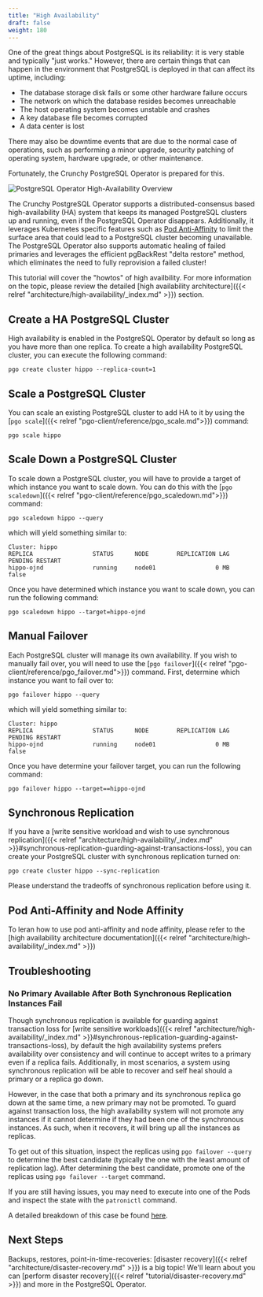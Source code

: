 ```yaml
---
title: "High Availability"
draft: false
weight: 180
---
```


One of the great things about PostgreSQL is its reliability: it is very stable and typically "just works." However, there are certain things that can happen in the environment that PostgreSQL is deployed in that can affect its uptime, including:

- The database storage disk fails or some other hardware failure occurs
- The network on which the database resides becomes unreachable
- The host operating system becomes unstable and crashes
- A key database file becomes corrupted
- A data center is lost

There may also be downtime events that are due to the normal case of operations, such as performing a minor upgrade, security patching of operating system, hardware upgrade, or other maintenance.

Fortunately, the Crunchy PostgreSQL Operator is prepared for this.

![PostgreSQL Operator High-Availability Overview](/images/postgresql-ha-overview.png)

The Crunchy PostgreSQL Operator supports a distributed-consensus based high-availability (HA) system that keeps its managed PostgreSQL clusters up and running, even if the PostgreSQL Operator disappears. Additionally, it leverages Kubernetes specific features such as [Pod Anti-Affinity](#how-the-crunchy-postgresql-operator-uses-pod-anti-affinity) to limit the surface area that could lead to a PostgreSQL cluster becoming unavailable. The PostgreSQL Operator also supports automatic healing of failed primaries and leverages the efficient pgBackRest "delta restore" method, which eliminates the need to fully reprovision a failed cluster!

This tutorial will cover the "howtos" of high availbility. For more information on the topic, please review the detailed [high availability architecture]({{< relref "architecture/high-availability/_index.md" >}}) section.

## Create a HA PostgreSQL Cluster

High availability is enabled in the PostgreSQL Operator by default so long as you have more than one replica. To create a high availability PostgreSQL cluster, you can execute the following command:

```
pgo create cluster hippo --replica-count=1
```

## Scale a PostgreSQL Cluster

You can scale an existing PostgreSQL cluster to add HA to it by using the [`pgo scale`]({{< relref "pgo-client/reference/pgo_scale.md">}}) command:

```
pgo scale hippo
```

## Scale Down a PostgreSQL Cluster

To scale down a PostgreSQL cluster, you will have to provide a target of which instance you want to scale down. You can do this with the [`pgo scaledown`]({{< relref "pgo-client/reference/pgo_scaledown.md">}}) command:

```
pgo scaledown hippo --query
```

which will yield something similar to:

```
Cluster: hippo
REPLICA             	STATUS    	NODE      	REPLICATION LAG     	PENDING RESTART
hippo-ojnd          	running   	node01    	           0 MB     	          false
```

Once you have determined which instance you want to scale down, you can run the following command:

```
pgo scaledown hippo --target=hippo-ojnd
```

## Manual Failover

Each PostgreSQL cluster will manage its own availability. If you wish to manually fail over, you will need to use the [`pgo failover`]({{< relref "pgo-client/reference/pgo_failover.md">}}) command. First, determine which instance you want to fail over to:

```
pgo failover hippo --query
```

which will yield something similar to:

```
Cluster: hippo
REPLICA             	STATUS    	NODE      	REPLICATION LAG     	PENDING RESTART
hippo-ojnd          	running   	node01    	           0 MB     	          false
```

Once you have determine your failover target, you can run the following command:

```
pgo failover hippo --target==hippo-ojnd
```

## Synchronous Replication

If you have a [write sensitive workload and wish to use synchronous replication]({{< relref "architecture/high-availability/_index.md" >}}#synchronous-replication-guarding-against-transactions-loss), you can create your PostgreSQL cluster with synchronous replication turned on:

```
pgo create cluster hippo --sync-replication
```

Please understand the tradeoffs of synchronous replication before using it.

## Pod Anti-Affinity and Node Affinity

To leran how to use pod anti-affinity and node affinity, please refer to the [high availability architecture documentation]({{< relref "architecture/high-availability/_index.md" >}})

## Troubleshooting

### No Primary Available After Both Synchronous Replication Instances Fail

Though synchronous replication is available for guarding against transaction loss for [write sensitive workloads]({{< relref "architecture/high-availability/_index.md" >}}#synchronous-replication-guarding-against-transactions-loss), by default the high availability systems prefers availability over consistency and will continue to accept writes to a primary even if a replica fails. Additionally, in most scenarios, a system using synchronous replication will be able to recover and self heal should a primary or a replica go down.

However, in the case that both a primary and its synchronous replica go down at the same time, a new primary may not be promoted. To guard against transaction loss, the high availability system will not promote any instances if it cannot determine if they had been one of the synchronous instances. As such, when it recovers, it will bring up all the instances as replicas.

To get out of this situation, inspect the replicas using `pgo failover --query` to determine the best candidate (typically the one with the least amount of replication lag). After determining the best candidate, promote one of the replicas using `pgo failover --target` command.

If you are still having issues, you may need to execute into one of the Pods and inspect the state with the `patronictl` command.

A detailed breakdown of this case be found [here](https://github.com/CrunchyData/postgres-operator/issues/2132#issuecomment-748719843).

## Next Steps

Backups, restores, point-in-time-recoveries: [disaster recovery]({{< relref "architecture/disaster-recovery.md" >}}) is a big topic! We'll learn about you can [perform disaster recovery]({{< relref "tutorial/disaster-recovery.md" >}}) and more in the PostgreSQL Operator.
